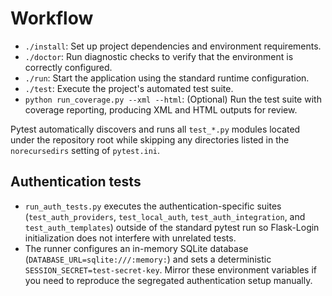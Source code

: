 # Workflow

- `./install`: Set up project dependencies and environment requirements.
- `./doctor`: Run diagnostic checks to verify that the environment is correctly configured.
- `./run`: Start the application using the standard runtime configuration.
- `./test`: Execute the project's automated test suite.
- `python run_coverage.py --xml --html`: (Optional) Run the test suite with coverage reporting, producing XML and HTML outputs for review.

Pytest automatically discovers and runs all `test_*.py` modules located under the repository root while skipping any directories listed in the `norecursedirs` setting of `pytest.ini`.

## Authentication tests

- `run_auth_tests.py` executes the authentication-specific suites (`test_auth_providers`, `test_local_auth`, `test_auth_integration`, and `test_auth_templates`) outside of the standard pytest run so Flask-Login initialization does not interfere with unrelated tests.
- The runner configures an in-memory SQLite database (`DATABASE_URL=sqlite:///:memory:`) and sets a deterministic `SESSION_SECRET=test-secret-key`. Mirror these environment variables if you need to reproduce the segregated authentication setup manually.
